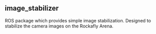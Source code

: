 ## image_stabilizer 

ROS package which provides simple image stabilization. Designed to stabilize the camera images on the Rockafly Arena.

